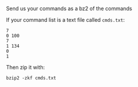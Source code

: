 Send us your commands as a bz2 of the commands

If your command list is a text file called `cmds.txt`:
```
7
0 100
7
1 134
0
1
```
Then zip it with:

`bzip2 -zkf cmds.txt` 